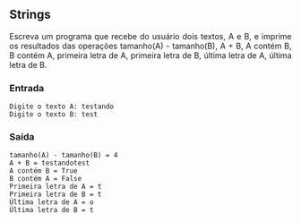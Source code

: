 ## Strings

<div style="text-align: justify"> 
Escreva um programa que recebe do usuário dois textos, A e B, e imprime os resultados das operações tamanho(A) - tamanho(B), A + B, A contém B, B contém A, primeira letra de A, primeira letra de B, última letra de A, última letra de B.
</div>

### Entrada

```
Digite o texto A: testando
Digite o texto B: test
```

### Saída

```
tamanho(A) - tamanho(B) = 4
A + B = testandotest
A contém B = True
B contém A = False
Primeira letra de A = t
Primeira letra de B = t
Última letra de A = o
Última letra de B = t
```

